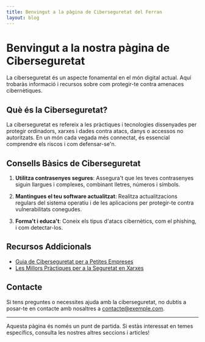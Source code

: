 ```yaml
---
title: Benvingut a la pàgina de Ciberseguretat del Ferran
layout: blog
---
```


# Benvingut a la nostra pàgina de Ciberseguretat

La ciberseguretat és un aspecte fonamental en el món digital actual. Aquí trobaràs informació i recursos sobre com protegir-te contra amenaces cibernètiques.

## Què és la Ciberseguretat?

La ciberseguretat es refereix a les pràctiques i tecnologies dissenyades per protegir ordinadors, xarxes i dades contra atacs, danys o accessos no autoritzats. En un món cada vegada més connectat, és essencial comprendre els riscos i com defensar-se'n.

## Consells Bàsics de Ciberseguretat

1. **Utilitza contrasenyes segures**: Assegura't que les teves contrasenyes siguin llargues i complexes, combinant lletres, números i símbols.
   
2. **Mantingues el teu software actualitzat**: Realitza actualitzacions regulars del sistema operatiu i de les aplicacions per protegir-te contra vulnerabilitats conegudes.

3. **Forma't i educa't**: Coneix els tipus d'atacs cibernètics, com el phishing, i com detectar-los.

## Recursos Addicionals

- [Guia de Ciberseguretat per a Petites Empreses](https://exemple.com/guia-ciberseguretat)
- [Les Millors Pràctiques per a la Seguretat en Xarxes](https://exemple.com/practiques-seguretat)

## Contacte

Si tens preguntes o necessites ajuda amb la ciberseguretat, no dubtis a posar-te en contacte amb nosaltres a [contacte@exemple.com](mailto:contacte@exemple.com).

---

Aquesta pàgina és només un punt de partida. Si estàs interessat en temes específics, consulta les nostres altres seccions i articles!
